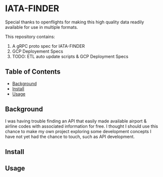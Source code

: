 # IATA-FINDER

Special thanks to openflights for making this high quality data readily available for use in multiple formats.

This repository contains:

1. A gRPC proto spec for IATA-FINDER
2. GCP Deployement Specs
3. TODO: ETL auto update scripts & GCP Deployment Specs

## Table of Contents

- [Background](#background)
- [Install](#install)
- [Usage](#usage)

## Background

I was having trouble finding an API that easily made available airport & airline codes with associated information for free. I thought I should use this chance to make my own project exploring some development concepts I have not yet had the chance to touch, such as API development.

## Install

## Usage

